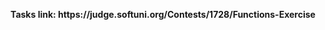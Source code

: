 <p align="center">
  <b>Tasks link: https://judge.softuni.org/Contests/1728/Functions-Exercise</b><br>
</p>
